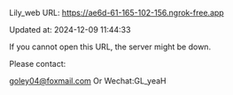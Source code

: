 Lily_web URL: https://ae6d-61-165-102-156.ngrok-free.app

Updated at: 2024-12-09 11:44:33

If you cannot open this URL, the server might be down.

Please contact: 

goley04@foxmail.com Or Wechat:GL_yeaH